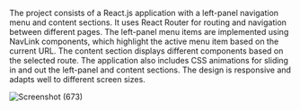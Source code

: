 The project consists of a React.js application with a left-panel navigation menu and content sections. It uses React Router for routing and navigation between different pages. The left-panel menu items are implemented using NavLink components, which highlight the active menu item based on the current URL. The content section displays different components based on the selected route. The application also includes CSS animations for sliding in and out the left-panel and content sections. The design is responsive and adapts well to different screen sizes.



![Screenshot (673)](https://github.com/aritradey-CS/Aritra_Rawbook/assets/81703791/9cd98a8f-4aa9-4ccf-b87c-94a9ab104fba)
